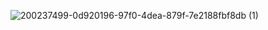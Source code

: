 ![200237499-0d920196-97f0-4dea-879f-7e2188fbf8db (1)](https://user-images.githubusercontent.com/86404258/201121270-66f75a96-623e-4fd4-af2a-ef05f5962265.png)
